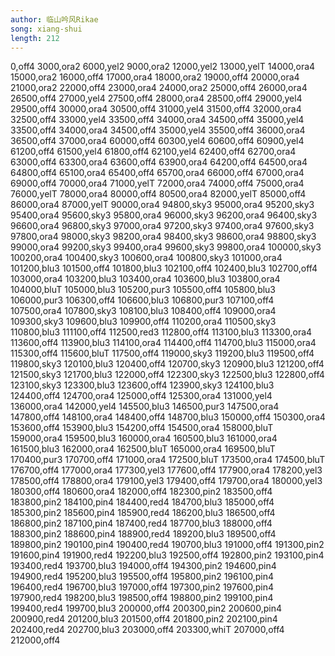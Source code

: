 ```yaml
---
author: 临山吟风Rikae
song: xiang-shui
length: 212
---
```

0,off4
3000,ora2
6000,yel2
9000,ora2
12000,yel2
13000,yelT
14000,ora4
15000,ora2
16000,off4
17000,ora4
18000,ora2
19000,off4
20000,ora4
21000,ora2
22000,off4
23000,ora4
24000,ora2
25000,off4
26000,ora4
26500,off4
27000,yel4
27500,off4
28000,ora4
28500,off4
29000,yel4
29500,off4
30000,ora4
30500,off4
31000,yel4
31500,off4
32000,ora4
32500,off4
33000,yel4
33500,off4
34000,ora4
34500,off4
35000,yel4
33500,off4
34000,ora4
34500,off4
35000,yel4
35500,off4
36000,ora4
36500,off4
37000,ora4
60000,off4
60300,yel4
60600,off4
60900,yel4
61200,off4
61500,yel4
61800,off4
62100,yel4
62400,off4
62700,ora4
63000,off4
63300,ora4
63600,off4
63900,ora4
64200,off4
64500,ora4
64800,off4
65100,ora4
65400,off4
65700,ora4
66000,off4
67000,ora4
69000,off4
70000,ora4
71000,yelT
72000,ora4
74000,off4
75000,ora4
76000,yelT
78000,ora4
80000,off4
80500,ora4
82000,yelT
85000,off4
86000,ora4
87000,yelT
90000,ora4
94800,sky3
95000,ora4
95200,sky3
95400,ora4
95600,sky3
95800,ora4
96000,sky3
96200,ora4
96400,sky3
96600,ora4
96800,sky3
97000,ora4
97200,sky3
97400,ora4
97600,sky3
97800,ora4
98000,sky3
98200,ora4
98400,sky3
98600,ora4
98800,sky3
99000,ora4
99200,sky3
99400,ora4
99600,sky3
99800,ora4
100000,sky3
100200,ora4
100400,sky3
100600,ora4
100800,sky3
101000,ora4
101200,blu3
101500,off4
101800,blu3
102100,off4
102400,blu3
102700,off4
103000,ora4
103200,blu3
103400,ora4
103600,blu3
103800,ora4
104000,bluT
105000,blu3
105200,pur3
105500,off4
105800,blu3
106000,pur3
106300,off4
106600,blu3
106800,pur3
107100,off4
107500,ora4
107800,sky3
108100,blu3
108400,off4
109000,ora4
109300,sky3
109600,blu3
109900,off4
110200,ora4
110500,sky3
110800,blu3
111100,off4
112500,red3
112800,off4
113100,blu3
113300,ora4
113600,off4
113900,blu3
114100,ora4
114400,off4
114700,blu3
115000,ora4
115300,off4
115600,bluT
117500,off4
119000,sky3
119200,blu3
119500,off4
119800,sky3
120100,blu3
120400,off4
120700,sky3
120900,blu3
121200,off4
121500,sky3
121700,blu3
122000,off4
122300,sky3
122500,blu3
122800,off4
123100,sky3
123300,blu3
123600,off4
123900,sky3
124100,blu3
124400,off4
124700,ora4
125000,off4
125300,ora4
131000,yel4
136000,ora4
142000,yel4
145500,blu3
146500,pur3
147500,ora4
147800,off4
148100,ora4
148400,off4
148700,blu3
150000,off4
150300,ora4
153600,off4
153900,blu3
154200,off4
154500,ora4
158000,bluT
159000,ora4
159500,blu3
160000,ora4
160500,blu3
161000,ora4
161500,blu3
162000,ora4
162500,bluT
165000,ora4
169500,bluT
170400,pur3
170700,off4
171000,ora4
172500,bluT
173500,ora4
174500,bluT
176700,off4
177000,ora4
177300,yel3
177600,off4
177900,ora4
178200,yel3
178500,off4
178800,ora4
179100,yel3
179400,off4
179700,ora4
180000,yel3
180300,off4
180600,ora4
182000,off4
182300,pin2
183500,off4
183800,pin2
184100,pin4
184400,red4
184700,blu3
185000,off4
185300,pin2
185600,pin4
185900,red4
186200,blu3
186500,off4
186800,pin2
187100,pin4
187400,red4
187700,blu3
188000,off4
188300,pin2
188600,pin4
188900,red4
189200,blu3
189500,off4
189800,pin2
190100,pin4
190400,red4
190700,blu3
191000,off4
191300,pin2
191600,pin4
191900,red4
192200,blu3
192500,off4
192800,pin2
193100,pin4
193400,red4
193700,blu3
194000,off4
194300,pin2
194600,pin4
194900,red4
195200,blu3
195500,off4
195800,pin2
196100,pin4
196400,red4
196700,blu3
197000,off4
197300,pin2
197600,pin4
197900,red4
198200,blu3
198500,off4
198800,pin2
199100,pin4
199400,red4
199700,blu3
200000,off4
200300,pin2
200600,pin4
200900,red4
201200,blu3
201500,off4
201800,pin2
202100,pin4
202400,red4
202700,blu3
203000,off4
203300,whiT
207000,off4
212000,off4